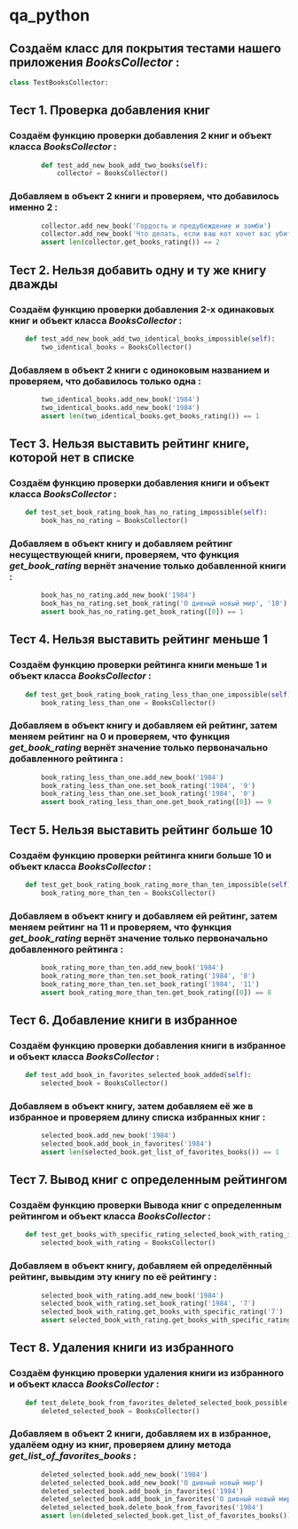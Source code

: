 # qa_python

## Создаём класс для покрытия тестами нашего приложения _BooksCollector_ :

```python
class TestBooksCollector:
```

## **Тест 1.** Проверка добавления книг
### Создаём функцию проверки добавления 2 книг и объект класса _BooksCollector_ :

```python
        def test_add_new_book_add_two_books(self):
            collector = BooksCollector()
```

### Добавляем в объект 2 книги и проверяем, что добавилось именно 2 :

```python
        collector.add_new_book('Гордость и предубеждение и зомби')
        collector.add_new_book('Что делать, если ваш кот хочет вас убить')
        assert len(collector.get_books_rating()) == 2
```

## **Тест 2.** Нельзя добавить одну и ту же книгу дважды
### Создаём функцию проверки добавления 2-х одинаковых книг и объект класса _BooksCollector_ :

```python
    def test_add_new_book_add_two_identical_books_impossible(self):
        two_identical_books = BooksCollector()
```

### Добавляем в объект 2 книги с одиноковым названием и проверяем, что добавилось только одна :

```python
        two_identical_books.add_new_book('1984')
        two_identical_books.add_new_book('1984')
        assert len(two_identical_books.get_books_rating()) == 1
```

## **Тест 3.** Нельзя выставить рейтинг книге, которой нет в списке
### Создаём функцию проверки добавления книги и объект класса _BooksCollector_ :

```python
    def test_set_book_rating_book_has_no_rating_impossible(self):
        book_has_no_rating = BooksCollector()
```

### Добавляем в объект книгу и добавляем рейтинг несуществующей книги, проверяем, что функция _get_book_rating_ вернёт значение только добавленной книги :

```python
        book_has_no_rating.add_new_book('1984')
        book_has_no_rating.set_book_rating('О дивный новый мир', '10')
        assert book_has_no_rating.get_book_rating([0]) == 1
```

## **Тест 4.** Нельзя выставить рейтинг меньше 1
### Создаём функцию проверки рейтинга книги меньше 1 и объект класса _BooksCollector_ :

```python
    def test_get_book_rating_book_rating_less_than_one_impossible(self):
        book_rating_less_than_one = BooksCollector()
```

### Добавляем в объект книгу и добавляем ей рейтинг, затем меняем рейтинг на 0 и проверяем, что функция _get_book_rating_ вернёт значение только первоначально добавленного рейтинга :

```python
        book_rating_less_than_one.add_new_book('1984')
        book_rating_less_than_one.set_book_rating('1984', '9')
        book_rating_less_than_one.set_book_rating('1984', '0')
        assert book_rating_less_than_one.get_book_rating([0]) == 9
```

## **Тест 5.** Нельзя выставить рейтинг больше 10
### Создаём функцию проверки рейтинга книги больше 10 и объект класса _BooksCollector_ :

```python
    def test_get_book_rating_book_rating_more_than_ten_impossible(self):
        book_rating_more_than_ten = BooksCollector()
```

### Добавляем в объект книгу и добавляем ей рейтинг, затем меняем рейтинг на 11 и проверяем, что функция _get_book_rating_ вернёт значение только первоначально добавленного рейтинга :

```python
        book_rating_more_than_ten.add_new_book('1984')
        book_rating_more_than_ten.set_book_rating('1984', '8')
        book_rating_more_than_ten.set_book_rating('1984', '11')
        assert book_rating_more_than_ten.get_book_rating([0]) == 8
```

## **Тест 6.** Добавление книги в избранное
### Создаём функцию проверки добавления книги в избранное и объект класса _BooksCollector_ :

```python
    def test_add_book_in_favorites_selected_book_added(self):
        selected_book = BooksCollector()
```

### Добавляем в объект книгу, затем добавляем её же в избранное и проверяем длину списка избранных книг :

```python
        selected_book.add_new_book('1984')
        selected_book.add_book_in_favorites('1984')
        assert len(selected_book.get_list_of_favorites_books()) == 1
```

## **Тест 7.** Вывод книг с определенным рейтингом
### Создаём функцию проверки Вывода книг с определенным рейтингом и объект класса _BooksCollector_ :

```python
    def test_get_books_with_specific_rating_selected_book_with_rating_is_present(self):
        selected_book_with_rating = BooksCollector()
```

### Добавляем в объект книгу, добавляем ей определённый рейтинг, вывыдим эту книгу по её рейтингу :

```python
        selected_book_with_rating.add_new_book('1984')
        selected_book_with_rating.set_book_rating('1984', '7')
        selected_book_with_rating.get_books_with_specific_rating('7')
        assert selected_book_with_rating.get_books_with_specific_rating([0]) == '1984'
```

## **Тест 8.** Удаления книги из избранного
### Создаём функцию проверки удаления книги из избранного и объект класса _BooksCollector_ :

```python
    def test_delete_book_from_favorites_deleted_selected_book_possible(self):
        deleted_selected_book = BooksCollector()
```

### Добавляем в объект 2 книги, добавляем их в избранное, удалёем одну из книг, проверяем длину метода _get_list_of_favorites_books_ :

```python
        deleted_selected_book.add_new_book('1984')
        deleted_selected_book.add_new_book('О дивный новый мир')
        deleted_selected_book.add_book_in_favorites('1984')
        deleted_selected_book.add_book_in_favorites('О дивный новый мир')
        deleted_selected_book.delete_book_from_favorites('1984')
        assert len(deleted_selected_book.get_list_of_favorites_books()) == 1
```